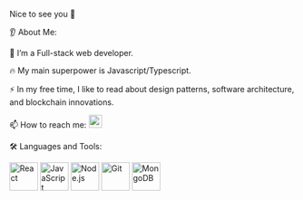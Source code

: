 Nice to see you :wave:

:ear: About Me:

:telescope: I’m a Full-stack web developer.

:fire: My main superpower is Javascript/Typescript.

:zap: In my free time, I like to read about design patterns, software architecture, and blockchain innovations.

:mailbox: How to reach me:    [](https://linkedin.com/in/jou-fang-wang-44a14a16b) <img src="https://cdn.jsdelivr.net/gh/devicons/devicon/icons/linkedin/linkedin-original.svg" width="23" height="23" />

:hammer_and_wrench: Languages and Tools:
<p align="left">
  <img src="https://cdn.jsdelivr.net/gh/devicons/devicon/icons/react/react-original.svg" alt="React" width="50" height="50" />
  <img src="https://cdn.jsdelivr.net/gh/devicons/devicon/icons/javascript/javascript-original.svg" alt="JavaScript" width="50" height="50" />
  <img src="https://cdn.jsdelivr.net/gh/devicons/devicon/icons/nodejs/nodejs-plain-wordmark.svg" alt="Node.js" width="50" height="50" />
  <img src="https://cdn.jsdelivr.net/gh/devicons/devicon/icons/git/git-plain-wordmark.svg" alt="Git" width="50" height="50" />
  <img src="https://cdn.jsdelivr.net/gh/devicons/devicon/icons/mongodb/mongodb-plain-wordmark.svg" alt="MongoDB" width="50" height="50" />
</p>
